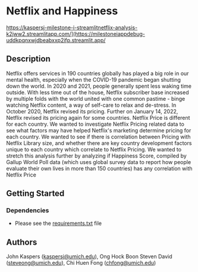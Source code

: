 # Netflix and Happiness

https://kaspersj-milestone-i-streamlitnetflix-analysis-k2jww2.streamlitapp.com/](https://milestoneiappdebug-uddkpqnxwjdbeabxxp2ifp.streamlit.app/

## Description

Netflix offers services in 190 countries globally has played a big role in our mental health, especially when the COVID-19 pandemic began shutting down the world. In 2020 and 2021, people generally spent less waking time outside. With less time out of the house, Netflix subscriber base increased by multiple folds with the world united with one common pastime - binge watching Netflix content, a way of self-care to relax and de-stress. In October 2020, Netflix revised its pricing. Further on January 14, 2022, Netflix revised its pricing again for some countries. Netflix Price is different for each country. We wanted to investigate Netflix Pricing related data to see what factors may have helped Netflix's marketing determine pricing for each country. We wanted to see if there is correlation between Pricing with Netflix Library size, and whether there are key country development factors unique to each country which correlate to Netflix Pricing. We wanted to stretch this analysis further by analyzing if Happiness Score, compiled by Gallup World Poll data (which uses global survey data to report how people evaluate their own lives in more than 150 countries) has any correlation with Netflix Price

## Getting Started

### Dependencies

* Please see the [requirements.txt](https://github.com/kaspersj/Milestone_I/blob/main/Streamlit/requirements.txt "requirements.txt") file

## Authors


John Kaspers (kaspersj@umich.edu), Ong Hock Boon Steven David (steveong@umich.edu), Chi Huen Fong (chfong@umich.edu)
